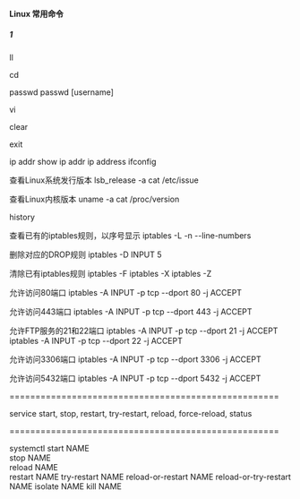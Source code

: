 
#### Linux 常用命令

##### 1


ll

cd

passwd
passwd [username]

vi

clear

exit


ip addr show
ip addr
ip address
ifconfig

查看Linux系统发行版本
lsb_release -a
cat /etc/issue

查看Linux内核版本
uname -a
cat /proc/version

history


查看已有的iptables规则，以序号显示
iptables -L -n --line-numbers


删除对应的DROP规则
iptables -D INPUT 5

清除已有iptables规则
iptables -F
iptables -X
iptables -Z

允许访问80端口
iptables -A INPUT -p tcp --dport 80 -j ACCEPT

允许访问443端口
iptables -A INPUT -p tcp --dport 443 -j ACCEPT

允许FTP服务的21和22端口
iptables -A INPUT -p tcp --dport 21 -j ACCEPT
iptables -A INPUT -p tcp --dport 22 -j ACCEPT

允许访问3306端口
iptables -A INPUT -p tcp --dport 3306 -j ACCEPT

允许访问5432端口
iptables -A INPUT -p tcp --dport 5432 -j ACCEPT


====================================================

service
start, stop, restart, try-restart, reload, force-reload, status

====================================================

systemctl
start NAME                 
stop NAME                
reload NAME             
restart NAME
try-restart NAME
reload-or-restart NAME
reload-or-try-restart NAME
isolate NAME
kill NAME
